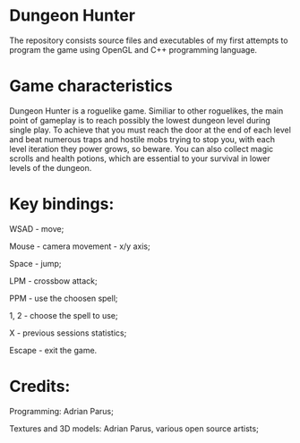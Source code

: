 # Dungeon Hunter
The repository consists source files and executables of my first attempts to program the game using OpenGL and C++ programming language.

# Game characteristics
 
Dungeon Hunter is a roguelike game. Similiar to other roguelikes, the main point of gameplay is to reach possibly the lowest dungeon level during single play. To achieve that you must reach the door at the end of each level and beat numerous traps and hostile mobs trying to stop you, with each level iteration they power grows, so beware. You can also collect magic scrolls and health potions, which are essential to your survival in lower levels of the dungeon.

# Key bindings:

WSAD - move;

Mouse - camera movement - x/y axis;

Space - jump;

LPM - crossbow attack;

PPM - use the choosen spell;

1, 2 - choose the spell to use;

X - previous sessions statistics; 

Escape - exit the game.

# Credits:

Programming: Adrian Parus;

Textures and 3D models: Adrian Parus, various open source artists;

